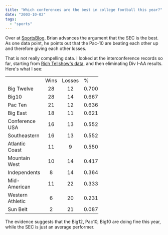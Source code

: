 ```yaml
---
title: "Which conferences are the best in college football this year?"
date: "2003-10-02"
tags: 
  - "sports"
---
```


Over at [SportsBlog](http://sportsblog.org/archives/2003/09/30/000429.php "SportsBlog: NCAA Notes"), Brian advances the argument that the SEC is the best. As one data point, he points out that the Pac-10 are beating each other up and therefore giving each other losses.  
  

That is not really compelling data. I looked at the interconference records so far, starting from [Rich Tellshow's data](http://www.geocities.com/rtell/teams/cvsc.html), and then eliminating Div I-AA results. Here's what I see:  

<table x:str="" border="0" cellpadding="0" cellspacing="0" width="297" style="border-collapse:
collapse;table-layout:fixed;width:223pt"><colgroup><col width="105" style="mso-width-source:userset;mso-width-alt:3840;width:79pt"> <col width="64" span="3" style="width:48pt"></colgroup><tbody><tr height="17" style="height:12.75pt"><td height="17" width="105" style="height:12.75pt;width:79pt"></td><td class="xl24" width="64" style="width:48pt">Wins</td><td class="xl24" width="64" style="width:48pt">Losses</td><td class="xl24" width="64" style="width:48pt">%</td></tr><tr height="17" style="height:12.75pt"><td height="17" style="height:12.75pt">Big Twelve</td><td align="center" x:num="">28</td><td align="center" x:num="">12</td><td class="xl25" x:num="">0.700</td></tr><tr height="17" style="height:12.75pt"><td height="17" style="height:12.75pt">Big10</td><td align="center" x:num="">28</td><td align="center" x:num="">14</td><td class="xl25" x:num="0.66666666666666663">0.667</td></tr><tr height="17" style="height:12.75pt"><td height="17" style="height:12.75pt">Pac Ten</td><td align="center" x:num="">21</td><td align="center" x:num="">12</td><td class="xl25" x:num="0.63636363636363635">0.636</td></tr><tr height="17" style="height:12.75pt"><td height="17" style="height:12.75pt">Big East</td><td align="center" x:num="">18</td><td align="center" x:num="">11</td><td class="xl25" x:num="0.62068965517241381">0.621</td></tr><tr height="17" style="height:12.75pt"><td height="17" style="height:12.75pt">Conference USA</td><td align="center" x:num="">16</td><td align="center" x:num="">13</td><td class="xl25" x:num="0.55172413793103448">0.552</td></tr><tr height="17" style="height:12.75pt"><td height="17" style="height:12.75pt">Southeastern</td><td align="center" x:num="">16</td><td align="center" x:num="">13</td><td class="xl25" x:num="0.55172413793103448">0.552</td></tr><tr height="17" style="height:12.75pt"><td height="17" style="height:12.75pt">Atlantic Coast</td><td align="center" x:num="">11</td><td align="center" x:num="">9</td><td class="xl25" x:num="">0.550</td></tr><tr height="17" style="height:12.75pt"><td height="17" style="height:12.75pt">Mountain West</td><td align="center" x:num="">10</td><td align="center" x:num="">14</td><td class="xl25" x:num="0.41666666666666669">0.417</td></tr><tr height="17" style="height:12.75pt"><td height="17" style="height:12.75pt">Independents</td><td align="center" x:num="">8</td><td align="center" x:num="">14</td><td class="xl25" x:num="0.36363636363636365">0.364</td></tr><tr height="17" style="height:12.75pt"><td height="17" style="height:12.75pt">Mid-American</td><td align="center" x:num="">11</td><td align="center" x:num="">22</td><td class="xl25" x:num="0.33333333333333331">0.333</td></tr><tr height="17" style="height:12.75pt"><td height="17" style="height:12.75pt">Western Athletic</td><td align="center" x:num="">6</td><td align="center" x:num="">20</td><td class="xl25" x:num="0.23076923076923078">0.231</td></tr><tr height="17" style="height:12.75pt"><td height="17" style="height:12.75pt">Sun Belt</td><td align="center" x:num="">2</td><td align="center" x:num="">21</td><td class="xl25" x:num="8.6956521739130432E-2">0.087</td></tr></tbody></table>

  
The evidence suggests that the Big12, Pac10, Big10 are doing fine this year, while the SEC is just an average performer.
